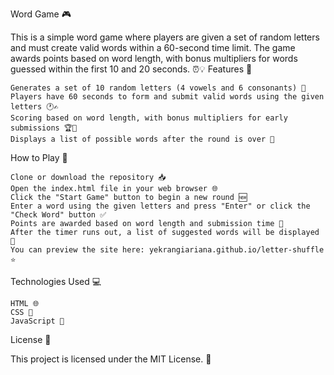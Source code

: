Word Game 🎮

This is a simple word game where players are given a set of random letters and must create valid words within a 60-second time limit. The game awards points based on word length, with bonus multipliers for words guessed within the first 10 and 20 seconds. ⏰💡
Features 🌟

    Generates a set of 10 random letters (4 vowels and 6 consonants) 🔢
    Players have 60 seconds to form and submit valid words using the given letters 🕐✍️
    Scoring based on word length, with bonus multipliers for early submissions 🏆👏
    Displays a list of possible words after the round is over 📜

How to Play 🎲

    Clone or download the repository 📥
    Open the index.html file in your web browser 🌐
    Click the "Start Game" button to begin a new round 🆕
    Enter a word using the given letters and press "Enter" or click the "Check Word" button ✅
    Points are awarded based on word length and submission time 💯
    After the timer runs out, a list of suggested words will be displayed 📝
    You can preview the site here: yekrangiariana.github.io/letter-shuffle ⭐️

Technologies Used 💻

    HTML 🌐
    CSS 🎨
    JavaScript 🚀

License 📝

This project is licensed under the MIT License. 📜
